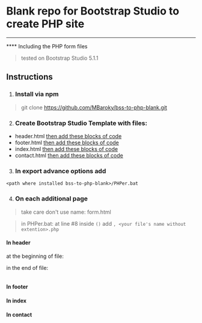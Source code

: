 # Blank repo for Bootstrap Studio to create PHP site
----------
**** Including the PHP form files
> tested on Bootstrap Studio 5.1.1
## Instructions
1. ### Install via npm
> git clone https://github.com/MBaroky/bss-to-php-blank.git

2. ### Create Bootstrap Studio Template with files:
- header.html [then add these blocks of code](#in-header)
- footer.html [then add these blocks of code](#in-footer)
- index.html [then add these blocks of code](#in-index)
- contact.html [then add these blocks of code](#in-contact)

3. ### In export advance options add
`<path where installed bss-to-php-blank>/PHPer.bat`

4. ### On each additional page
> take care don't use name: form.html

> in PHPer.bat:
> at line #8 inside `()` add `, <your file's name without extention>.php`

#### In header
at the beginning of file:

> <!--for active case and mobile detect: optional-->
> <?php
> $activePage = basename($_SERVER['PHP_SELF'], ".php");
> function isMobile() {
>     return preg_match("/(android|avantgo|blackberry|bolt|boost|cricket|docomo|fone|hiptop|mini|mobi|palm|phone|pie|tablet|up\.browser|up\.link|webos|wos)/i", $_SERVER["HTTP_USER_AGENT"]);
> }
> ?>

in the end of file:

```<!--end of header.php-->

```

#### In footer
#### In index
#### In contact


